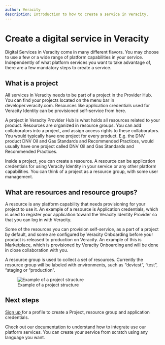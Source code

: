 ```yaml
---
author: Veracity
description: Introduction to how to create a service in Veracity.
---
```


# Create a digital service in Veracity

Digital Services in Veracity come in many different flavors. You may choose to use a few or a wide range of platform capabilities in your service. Independently of what platform services you want to take advantage of, there are a few mandatory steps to create a service.


## What is a project

All services in Veracity needs to be part of a project in the Provider Hub. You can find your projects located on the menu bar in developer.veracity.com. Resources like application credentials used for Veracity Identity can be provisioned self-service from here.

A project in Veracity Provider Hub is what holds all resources related to your product. Resources are organized in resource groups. You can add collaborators into a project, and assign access rights to these collaborators. You would typically have one project for every product. E.g. the DNV product DNV Oil and Gas Standards and Recommended Practices, would usually have one project called DNV Oil and Gas Standards and Recommended Practices.

Inside a project, you can create a resource. A resource can be application credentials for using Veracity Identity in your service or any other platform capabilities. You can think of a project as a resource group, with some user management.


## What are resources and resource groups?

A resource is any platform capability that needs provisioning for your project to use it. An example of a resource is Application credentials, which is used to register your application toward the Veracity Identity Provider so that you can log in with Veracity.

Some of the resources you can provision self-service, as a part of a project by default, and some are configured by Veracity Onboarding before your product is released to production on Veracity. An example of this is Marketplace, which is provisioned by Veracity Onboarding and will be done in close collaboration with you.

A resource group is used to collect a set of resources. Currently the resource group will be labeled with environments, such as “devtest”, “test”, “staging or “production”.

<figure>
	<img src="step-by-step-guideassets/ProjectStructure.png" alt="Example of a project structure"/>
	<figcaption>Example of a project structure</figcaption>
</figure>

## Next steps

[Sign up ](https://developer.veracity.com/)for a profile to create a Project, resource group and application credentials.

Check out our [documentation](https://developer.veracity.com/docs) to understand how to integrate use our platform services.
You can create your service from scratch using any language you want.
